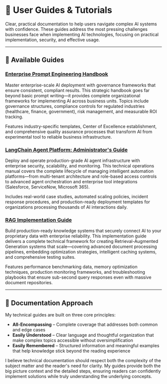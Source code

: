 # 🧭 User Guides & Tutorials

Clear, practical documentation to help users navigate complex AI systems with confidence. These guides address the most pressing challenges businesses face when implementing AI technologies, focusing on practical implementation, security, and effective usage.

---

## 📂 Available Guides

### **[Enterprise Prompt Engineering Handbook](https://github.com/CRollins6020/CRollins6020/blob/main/User-Guides/enterprise-prompt-engineering-handbook.md)**  
Master enterprise-scale AI deployment with governance frameworks that ensure consistent, compliant results. This strategic handbook goes far beyond basic prompt writing—it provides complete organizational frameworks for implementing AI across business units. Topics include governance structures, compliance controls for regulated industries (healthcare, finance, government), risk management, and measurable ROI tracking.  

Features industry-specific templates, Center of Excellence establishment, and comprehensive quality assurance processes that transform AI from experimental tool to reliable business infrastructure.

### **[LangChain Agent Platform: Administrator's Guide](https://github.com/CRollins6020/CRollins6020/blob/main/User-Guides/langchain-agent-platform-admin-guide.md)**  
Deploy and operate production-grade AI agent infrastructure with enterprise security, scalability, and monitoring. This technical operations manual covers the complete lifecycle of managing intelligent automation platforms—from multi-tenant architecture and role-based access controls to advanced agent orchestration and enterprise tool integrations (Salesforce, ServiceNow, Microsoft 365).  

Includes real-world case studies, automated scaling policies, incident response procedures, and production-ready deployment templates for organizations processing thousands of AI interactions daily.

### **[RAG Implementation Guide](https://github.com/CRollins6020/CRollins6020/blob/main/User-Guides/rag-implementation-guide.md)**  
Build production-ready knowledge systems that securely connect AI to your proprietary data with enterprise reliability. This implementation guide delivers a complete technical framework for creating Retrieval-Augmented Generation systems that scale—covering advanced document processing pipelines, embedding optimization strategies, intelligent caching systems, and comprehensive testing suites.  

Features performance benchmarking data, memory optimization techniques, production monitoring frameworks, and troubleshooting playbooks that ensure sub-second query responses even with massive document repositories.

---

## 📘 Documentation Approach

My technical guides are built on three core principles:

- **All-Encompassing** – Complete coverage that addresses both common and edge cases
- **Easily Understood** – Clear language and thoughtful organization that make complex topics accessible without oversimplification
- **Easily Remembered** – Structured information and meaningful examples that help knowledge stick beyond the reading experience

I believe technical documentation should respect both the complexity of the subject matter and the reader's need for clarity. My guides provide both the big picture context and the detailed steps, ensuring readers can confidently implement solutions while truly understanding the underlying concepts.

